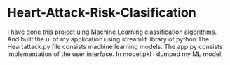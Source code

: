 # Heart-Attack-Risk-Clasification
I have done this project uing Machine Learning classification algorithms.
And built the ui of my application using streamlit library of python
The Heartattack.py file consists  machine learning models.
The app.py consists  implementation of the user interface.
In model.pkl I dumped my ML model.
